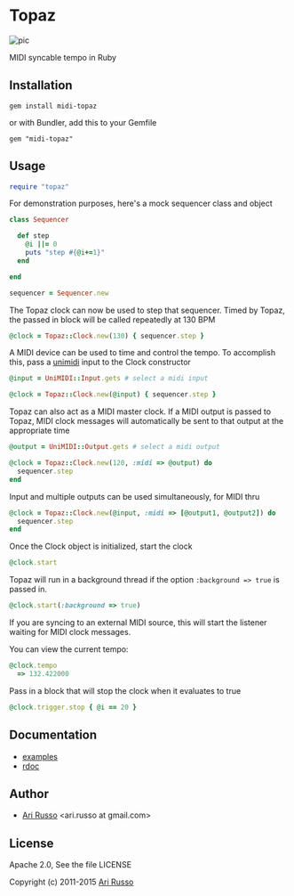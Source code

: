 # Topaz

![pic](http://img526.imageshack.us/img526/5781/topazt.jpg)

MIDI syncable tempo in Ruby

## Installation

`gem install midi-topaz`

  or with Bundler, add this to your Gemfile

`gem "midi-topaz"`

## Usage

```ruby
require "topaz"
```

For demonstration purposes, here's a mock sequencer class and object

```ruby
class Sequencer

  def step
    @i ||= 0
    puts "step #{@i+=1}"
  end

end

sequencer = Sequencer.new
```

The Topaz clock can now be used to step that sequencer.  Timed by Topaz, the passed in block will be called repeatedly at 130 BPM

```ruby
@clock = Topaz::Clock.new(130) { sequencer.step }
```

A MIDI device can be used to time and control the tempo.  To accomplish this, pass a [unimidi](https://github.com/arirusso/unimidi) input to the Clock constructor

```ruby
@input = UniMIDI::Input.gets # select a midi input

@clock = Topaz::Clock.new(@input) { sequencer.step }
```

Topaz can also act as a MIDI master clock. If a MIDI output is passed to Topaz, MIDI clock messages will automatically be sent to that output at the appropriate time

```ruby
@output = UniMIDI::Output.gets # select a midi output

@clock = Topaz::Clock.new(120, :midi => @output) do
  sequencer.step
end
```

Input and multiple outputs can be used simultaneously, for MIDI thru

```ruby
@clock = Topaz::Clock.new(@input, :midi => [@output1, @output2]) do
  sequencer.step
end
```

Once the Clock object is initialized, start the clock

```ruby
@clock.start
```

Topaz will run in a background thread if the option `:background => true` is passed in.

```ruby
@clock.start(:background => true)
```

If you are syncing to an external MIDI source, this will start the listener waiting for MIDI clock messages.

You can view the current tempo:

```ruby
@clock.tempo
  => 132.422000
```

Pass in a block that will stop the clock when it evaluates to true

```ruby
@clock.trigger.stop { @i == 20 }
```

## Documentation

* [examples](http://github.com/arirusso/topaz/tree/master/examples)
* [rdoc](http://rdoc.info/gems/midi-topaz)

## Author

* [Ari Russo](http://github.com/arirusso) <ari.russo at gmail.com>

## License

Apache 2.0, See the file LICENSE

Copyright (c) 2011-2015 [Ari Russo](http://arirusso.com)
